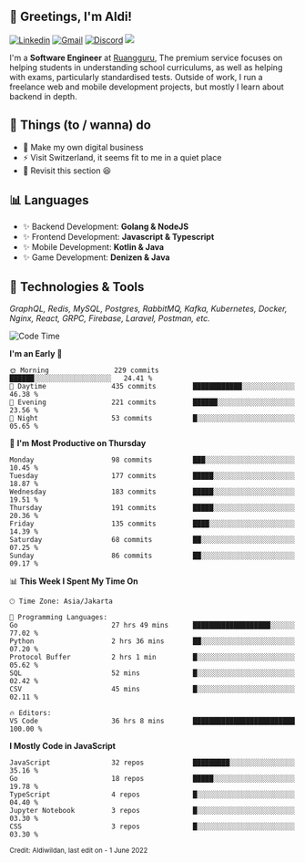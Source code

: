 <!-- Greetings -->
## 👋 Greetings, I'm Aldi!

<!-- Social Media -->
[![Linkedin](https://img.shields.io/badge/-aldiwildan-blue?style=flat&logo=Linkedin&logoColor=white)](https://www.linkedin.com/in/aldiwildan/)
[![Gmail](https://img.shields.io/badge/-aldiwild77@gmail.com-c14438?style=flat&logo=Gmail&logoColor=white)](mailto:aldiwild77@gmail.com)
[![Discord](https://img.shields.io/badge/-Chroma-5663F7?style=flat&logo=Discord&logoColor=white)](https://discord.gg/BUxraQ8)
![](https://komarev.com/ghpvc/?username=aldiwildan77&label=Visitor&color=2bbc8a)

<!-- Introduction -->
I'm a **Software Engineer** at [Ruangguru](https://ruangguru.com), The premium service focuses on helping students in understanding school curriculums, as well as helping with exams, particularly standardised tests. Outside of work, I run a freelance web and mobile development projects, but mostly I learn about backend in depth.

## 📃 Things (to / wanna) do
- 🐝 Make my own digital business
- ⚡ Visit Switzerland, it seems fit to me in a quiet place
- 🌱 Revisit this section 😆

## 📊 Languages
- ✨ Backend Development: **Golang & NodeJS**
- ✨ Frontend Development: **Javascript & Typescript**
- ✨ Mobile Development: **Kotlin & Java**
- ✨ Game Development: **Denizen & Java**

## 🔧 Technologies & Tools
*GraphQL, Redis, MySQL, Postgres, RabbitMQ, Kafka, Kubernetes, Docker, Nginx, React, GRPC, Firebase, Laravel, Postman, etc.*

<!--START_SECTION:waka-->
![Code Time](http://img.shields.io/badge/Code%20Time-1%2C119%20hrs%2045%20mins-blue)

**I'm an Early 🐤** 

```text
🌞 Morning                229 commits         ██████░░░░░░░░░░░░░░░░░░░   24.41 % 
🌆 Daytime                435 commits         ████████████░░░░░░░░░░░░░   46.38 % 
🌃 Evening                221 commits         ██████░░░░░░░░░░░░░░░░░░░   23.56 % 
🌙 Night                  53 commits          █░░░░░░░░░░░░░░░░░░░░░░░░   05.65 % 
```
📅 **I'm Most Productive on Thursday** 

```text
Monday                   98 commits          ███░░░░░░░░░░░░░░░░░░░░░░   10.45 % 
Tuesday                  177 commits         █████░░░░░░░░░░░░░░░░░░░░   18.87 % 
Wednesday                183 commits         █████░░░░░░░░░░░░░░░░░░░░   19.51 % 
Thursday                 191 commits         █████░░░░░░░░░░░░░░░░░░░░   20.36 % 
Friday                   135 commits         ████░░░░░░░░░░░░░░░░░░░░░   14.39 % 
Saturday                 68 commits          ██░░░░░░░░░░░░░░░░░░░░░░░   07.25 % 
Sunday                   86 commits          ██░░░░░░░░░░░░░░░░░░░░░░░   09.17 % 
```


📊 **This Week I Spent My Time On** 

```text
🕑︎ Time Zone: Asia/Jakarta

💬 Programming Languages: 
Go                       27 hrs 49 mins      ███████████████████░░░░░░   77.02 % 
Python                   2 hrs 36 mins       ██░░░░░░░░░░░░░░░░░░░░░░░   07.20 % 
Protocol Buffer          2 hrs 1 min         █░░░░░░░░░░░░░░░░░░░░░░░░   05.62 % 
SQL                      52 mins             █░░░░░░░░░░░░░░░░░░░░░░░░   02.42 % 
CSV                      45 mins             █░░░░░░░░░░░░░░░░░░░░░░░░   02.11 % 

🔥 Editors: 
VS Code                  36 hrs 8 mins       █████████████████████████   100.00 % 
```

**I Mostly Code in JavaScript** 

```text
JavaScript               32 repos            █████████░░░░░░░░░░░░░░░░   35.16 % 
Go                       18 repos            █████░░░░░░░░░░░░░░░░░░░░   19.78 % 
TypeScript               4 repos             █░░░░░░░░░░░░░░░░░░░░░░░░   04.40 % 
Jupyter Notebook         3 repos             █░░░░░░░░░░░░░░░░░░░░░░░░   03.30 % 
CSS                      3 repos             █░░░░░░░░░░░░░░░░░░░░░░░░   03.30 % 
```




<!--END_SECTION:waka-->

<sub>Credit: Aldiwildan, last edit on - 1 June 2022</sub>
